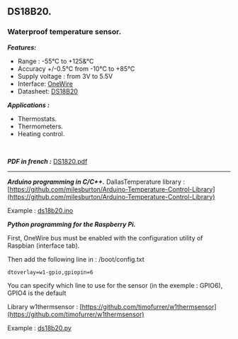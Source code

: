 ## DS18B20.
### Waterproof temperature sensor.
***Features:***

- Range : -55°C to +125&°C
- Accuracy +/-0.5°C from -10°C to +85°C
- Supply voltage : from 3V to 5.5V
- Interface: [OneWire](https://en.wikipedia.org/wiki/1-Wire)
- Datasheet: [DS18B20](https://datasheets.maximintegrated.com/en/ds/DS18B20.pdf)

***Applications :***

- Thermostats.
- Thermometers.
- Heating control.

&nbsp;

***PDF in french :*** [DS1820.pdf](DS18B20.pdf)

-----
***Arduino programming in C/C++.***
DallasTemperature library :[https://github.com/milesburton/Arduino-Temperature-Control-Library](https://github.com/milesburton/Arduino-Temperature-Control-Library)

Example : [ds18b20.ino](ds18b20.ino) 

***Python programming for the Raspberry Pi.***

First, OneWire bus must be enabled with the configuration utility of Raspbian (interface tab).

Then add the following line in : /boot/config.txt

`dtoverlay=w1-gpio,gpiopin=6`

You can specify which line to use for the sensor (in the exemple : GPIO6), GPIO4 is the default

Library w1thermsensor : [https://github.com/timofurrer/w1thermsensor](https://github.com/timofurrer/w1thermsensor)

Example : [ds18b20.py](ds18b20.py)
